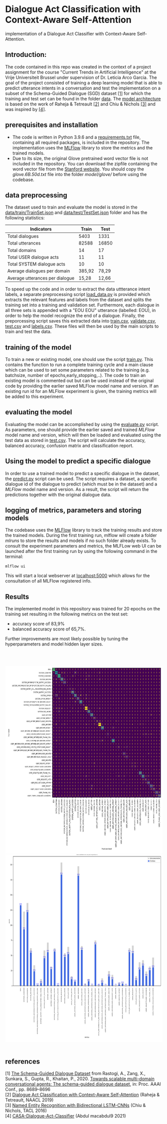# Dialogue Act Classification with Context-Aware Self-Attention 
implementation of a Dialogue Act Classifier with Context-Aware Self-Attention.

## Introduction:
The code contained in this repo was created in the context of a project assignment for the course "Current Trends in Artificial Intelligence" at the Vrije Universiteit Brussel under supervision of Dr. Leticia Arco Garcia.
The goal of the project consisted of training a deep learning model that is able to predict utterance intents in a conversation and test the implementation on a subset of the Schema-Guided Dialogue (SGD) dataset [[1]](#1) for which the training and test set can be found in the folder [data](data).
The [model architecture](model/context_aware_dac_model.py) is based on the work of Raheja & Tetreault [[2]](#2) and Chiu & Nichols [[3]](#3) and was inspired by [[4]](#4).  


## prerequisites and installation
* The code is written in Python 3.9.6 and a [requirements.txt](requirements.txt) file, containing all required packages, is included in the repository. The implementation uses the [MLFlow](https://mlflow.org/) library to store the metrics and the trained models.
* Due to its size, the original Glove pretrained word vector file is not included in the repository. You can download the zipfile containing the word vector file from the [Stanford website](https://nlp.stanford.edu/data/glove.6B.zip). You should copy the *glove.6B.50d.txt* file into the folder *model/glove/* before using the codebase.


## data preprocessing

The dataset used to train and evaluate the model is stored in the [data/train/TrainSet.json](data/train/TrainSet.json) and [data/test/TestSet.json](data/test/TestSet.json) folder and has the following statistics: 


| Indicators | Train | Test |
|-------------- | -------- | -------- |
| Total dialogues | 5403 | 1331 |
| Total utterances | 82588 | 16850 |
| Total domains | 14 | 17 |
|Total USER dialogue acts | 11 | 11 |
|Total SYSTEM dialogue acts | 10 | 10 |
|Average dialogues per domain | 385,92 | 78,29 |
| Average utterances per dialogue | 15,28 | 12,66 |


To speed up the code and in order to extract the data uttterance intent labels, a separate preprocessing script [load_data.py](data/load_data.py) is provided which extracts the relevant features and labels from the dataset and splits the training set into a training and validation set. Furthermore, each dialogue in all three sets is appended with a "EOU EOU" utterance (labelled: EOU), in order to help the model recognize the end of a dialogue. 
Finally, the preporcessing script saves this extracted data into [train.csv](data/train.csv), [validate.csv](data/validate.csv), [test.csv](data/test.csv) and [labels.csv](data/labels.csv). These files will then be used by the main scripts to train and test the data. 


## training of the model

To train a new or existing model, one should use the script [train.py](train.py). This contains the function to run a complete training cycle and a main clause which can be used to set some parameters related to the training (e.g. batchsize, number of epochs,early_stopping,..). The code to train an existing model is commented out but can be used instead of the original code by providing the earlier saved MLFlow model name and version. If an existing run id for an MLFlow experiment is given, the training metrics will be added to this experiment.

## evaluating the model

Evaluating the model can be accomplished by using the [evaluate.py](evaluate.py) script. As parameters, one should provide the earlier saved and trained *MLFlow* model name and version, which will then be loaded and evaluated using the test data as stored in [test.csv](data/test.csv). The script will calculate the accuracy, balanced accuracy, confusion matrix and classification report.

## Using the model to predict a specific dialogue

In order to use a trained model to predict a specific dialogue in the dataset, the [predict.py](predict.py) script can be used. The script requires a dataset, a specific dialogue id of the dialogue to predict (which must be in the dataset) and a *MLFlow* model name and version. As a result, the script will return the predictions together with the original dialogue data.

## logging of metrics, parameters and storing models
The codebase uses the [MLFlow](https://mlflow.org/) library to track the training results and store the trained models. During the first training run, mlflow will create a folder *mlruns* to store the results and models if no such folder already exists.
To consult the experiment parameters and metrics, the MLFLow web UI can be launched after the first training run by using the following command in the terminal:
  ```shell
  mlflow ui
  ```
  This will start a local webserver at [localhost:5000](http://localhost:5000) which allows for the consultation of all MLFlow registered info.

## Results
The implemented model in this repository was trained for 20 epochs on the training set resulting in the following metrics on the test set:
* accuracy score of 83,9%
* balanced accuracy score of 65,7%.

Further improvements are most likely possible by tuning the hyperparameters and model hidden layer sizes.


<br/><br/>

<img src="./docs/confusion_matrix_epoch_19.png"  height="600" alt="confusion matrix not available">
<img src="./docs/TP_distribution_19.png"  height="600"
alt="distribution not available">
<br/><br/>




## references

<a id="1">[1]</a> 
[The Schema-Guided Dialogue Dataset](https://github.com/google-research-datasets/dstc8-schema-guided-dialogue)  from Rastogi, A., Zang, X., Sunkara, S., Gupta, R., Khaitan, P., 2020. [Towards scalable multi-domain conversational agents: The schema-guided dialogue dataset](https://ojs.aaai.org/index.php/AAAI/article/view/6394), in: Proc. AAAI Conf., pp. 8689–8696   
<a id="2">[2]</a> 
[Dialogue Act Classification with Context-Aware Self-Attention](https://aclanthology.org/N19-1373) (Raheja & Tetreault, NAACL 2019)  
<a id="3">[3]</a> 
[Named Entity Recognition with Bidirectional LSTM-CNNs](https://aclanthology.org/Q16-1026) (Chiu & Nichols, TACL 2016)  
<a id="4">[4]</a> 
[CASA-Dialogue-Act-Classifier](https://github.com/macabdul9/CASA-Dialogue-Act-Classifier) (Abdul macabdul9 2021)
